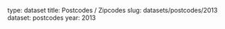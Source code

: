 type: dataset
title: Postcodes / Zipcodes
slug: datasets/postcodes/2013
dataset: postcodes
year: 2013
